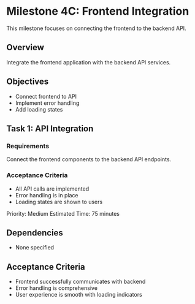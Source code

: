# Milestone 4C: Frontend Integration

This milestone focuses on connecting the frontend to the backend API.

## Overview
Integrate the frontend application with the backend API services.

## Objectives
- Connect frontend to API
- Implement error handling
- Add loading states

## Task 1: API Integration
### Requirements
Connect the frontend components to the backend API endpoints.

### Acceptance Criteria
- All API calls are implemented
- Error handling is in place
- Loading states are shown to users

Priority: Medium
Estimated Time: 75 minutes

## Dependencies
- None specified

## Acceptance Criteria
- Frontend successfully communicates with backend
- Error handling is comprehensive
- User experience is smooth with loading indicators